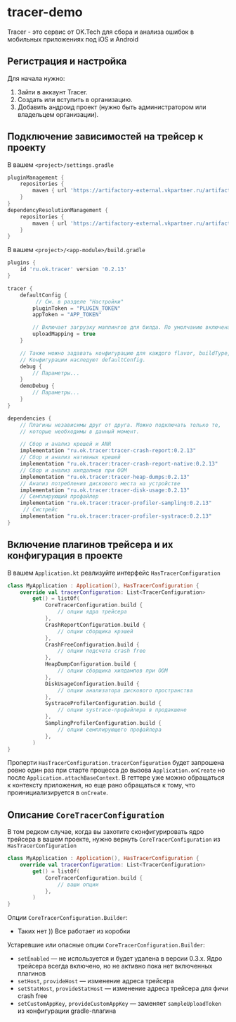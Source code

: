 tracer-demo
=======

Tracer - это сервис от OK.Tech для сбора и анализа ошибок в мобильных приложениях под iOS и Android

## Регистрация и настройка

Для начала нужно:
1. Зайти в аккаунт Tracer.
2. Создать или вступить в организацию.
3. Добавить андроид проект (нужно быть администратором или владельцем организации).

## Подключение зависимостей на трейсер к проекту

В вашем `<project>/settings.gradle`
~~~groovy
pluginManagement {
    repositories {
        maven { url 'https://artifactory-external.vkpartner.ru/artifactory/maven/' }
    }
}
dependencyResolutionManagement {
    repositories {
        maven { url 'https://artifactory-external.vkpartner.ru/artifactory/maven/' }
    }
}
~~~

В вашем `<project>/<app-module>/build.gradle`
~~~groovy
plugins {
    id 'ru.ok.tracer' version '0.2.13'
}

tracer {
    defaultConfig {
         // См. в разделе "Настройки"
        pluginToken = "PLUGIN_TOKEN"
        appToken = "APP_TOKEN"

        // Включает загрузку маппингов для билда. По умолчанию включена
        uploadMapping = true
    }

    // Также можно задавать конфигурацию для каждого flavor, buildType, buildVariant.
    // Конфигурации наследуют defaultConfig.
    debug {
        // Параметры...
    }
    demoDebug {
        // Параметры...
    }
}

dependencies {
    // Плагины независимы друг от друга. Можно подключать только те,
    // которые необходимы в данный момент.

    // Сбор и анализ крешей и ANR
    implementation "ru.ok.tracer:tracer-crash-report:0.2.13"
    // Сбор и анализ нативных крешей
    implementation "ru.ok.tracer:tracer-crash-report-native:0.2.13"
    // Сбор и анализ хипдапмов при OOM
    implementation "ru.ok.tracer:tracer-heap-dumps:0.2.13"
    // Анализ потребления дискового места на устройстве
    implementation "ru.ok.tracer:tracer-disk-usage:0.2.13"
    // Семплирующий профайлер
    implementation "ru.ok.tracer:tracer-profiler-sampling:0.2.13"
     // Систрейс
    implementation "ru.ok.tracer:tracer-profiler-systrace:0.2.13"
}
~~~

## Включение плагинов трейсера и их конфигурация в проекте

 В вашем `Application.kt` реализуйте интерфейс `HasTracerConfiguration`
~~~kotlin
class MyApplication : Application(), HasTracerConfiguration {
    override val tracerConfiguration: List<TracerConfiguration>
        get() = listOf(
            CoreTracerConfiguration.build {
                // опции ядра трейсера
            },
            CrashReportConfiguration.build {
                // опции сборщика крэшей
            },
            CrashFreeConfiguration.build {
                // опции подсчета crash free
            },
            HeapDumpConfiguration.build {
                // опции сборщика хипдампов при ООМ
            },
            DiskUsageConfiguration.build {
                // опции анализатора дискового пространства
            },
            SystraceProfilerConfiguration.build {
                // опции systrace-профайлера в продакшене
            },
            SamplingProfilerConfiguration.build {
                // опции семплирующего профайлера
            },
        )
}
~~~

Проперти `HasTracerConfiguration.tracerConfiguration` будет запрошена ровно один раз при старте процесса до вызова `Application.onCreate` но после `Application.attachBaseContext`. В геттере уже можно обращаться к контексту приложения, но еще рано обращаться к тому, что проинициализируется в `onCreate`.

## Описание `CoreTracerConfiguration`

В том редком случае, когда вы захотите сконфигурировать ядро трейсера в вашем проекте, нужно вернуть `CoreTracerConfiguration` из `HasTracerConfiguration`

~~~kotlin
class MyApplication : Application(), HasTracerConfiguration {
    override val tracerConfiguration: List<TracerConfiguration>
        get() = listOf(
            CoreTracerConfiguration.build {
                // ваши опции
            },
        )
}
~~~

Опции `CoreTracerConfiguration.Builder`:
- Таких нет )) Все работает из коробки

Устаревшие или опасные опции `CoreTracerConfiguration.Builder`:
- `setEnabled` — не используется и будет удалена в версии 0.3.x. Ядро трейсера всегда включено, но не активно пока нет включенных плагинов
- `setHost`, `provideHost` — изменение адреса трейсера
- `setStatHost`, `provideStatHost` — изменение адреса трейсера для фичи crash free
- `setCustomAppKey`, `provideCustomAppKey` — заменяет `sampleUploadToken` из конфигурации gradle-плагина
